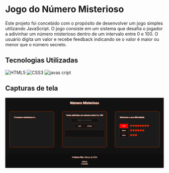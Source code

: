 # Jogo do Número Misterioso

<p>Este projeto foi concebido com o propósito de desenvolver um jogo simples utilizando JavaScript. O jogo consiste em um sistema que desafia o jogador a adivinhar um número misterioso dentro de um intervalo entre 0 e 100. O usuário digita um valor e recebe feedback indicando se o valor é maior ou menor que o número secreto.</p>

## Tecnologias Utilizadas

![HTML5](https://img.shields.io/badge/html5-%23E34F26.svg?style=for-the-badge&logo=html5&logoColor=white)
![CSS3](https://img.shields.io/badge/css3-%231572B6.svg?style=for-the-badge&logo=css3&logoColor=white)
![javas cript](https://img.shields.io/badge/JavaScript-323330?style=for-the-badge&logo=javascript&logoColor=F7DF1E) 

## Capturas de tela

<img src="imgReadme/tela.png"  align="center">

